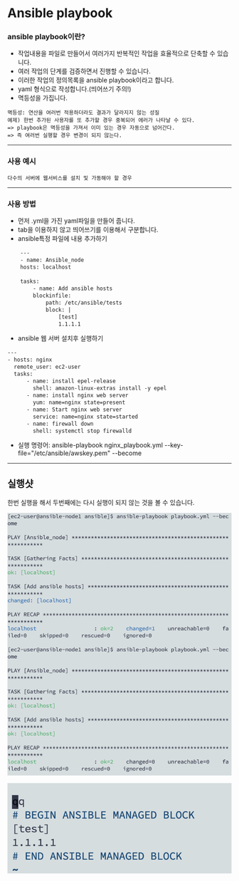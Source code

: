 # Ansible playbook

### ansible playbook이란? 

- 작업내용을 파일로 만들어서 여러가지 반복적인 작업을 효율적으로 단축할 수 있습니다.
- 여러 작업의 단계를 검증하면서 진행할 수 있습니다.
- 이러한 작업의 정의목록을 ansible playbook이라고 합니다.
- yaml 형식으로 작성합니다.(띄어쓰기 주의!)
- 멱등성을 가집니다.

[]()

    멱등성: 연산을 여러번 적용하더라도 결과가 달라지지 않는 성질
    예제) 한번 추가된 사용자를 또 추가할 경우 중복되어 에러가 나타날 수 있다.
    => playbook은 멱등성을 가져서 이미 있는 경우 자동으로 넘어간다.
    => 즉 여러번 실행할 경우 변경이 되지 않는다.   

---

### 사용 예시

    다수의 서버에 웹서비스를 설치 및 가동해야 할 경우

---

### 사용 방법

- 먼저 .yml을 가진 yaml파일을 만들어 줍니다.
- tab을 이용하지 않고 띄어쓰기를 이용해서 구분합니다.
- ansible특정 파일에 내용 추가하기
~~~
    ---
    - name: Ansible_node
    hosts: localhost

    tasks:
        - name: Add ansible hosts
        blockinfile:
            path: /etc/ansible/tests
            block: |
                [test]
                1.1.1.1
~~~
- ansible 웹 서버 설치후 실행하기
~~~
---
- hosts: nginx
  remote_user: ec2-user
  tasks:
      - name: install epel-release
        shell: amazon-linux-extras install -y epel
      - name: install nginx web server
        yum: name=nginx state=present
      - name: Start nginx web server
        service: name=nginx state=started
      - name: firewall down
        shell: systemctl stop firewalld 
~~~
- 실행 명령어: ansible-playbook nginx_playbook.yml --key-file="/etc/ansible/awskey.pem" --become

---

## 실행샷

한번 실행을 해서 두번째에는 다시 실행이 되지 않는 것을 볼 수 있습니다.

![실행이미지](https://raw.githubusercontent.com/C0deWave/ansible_study/b38cc79a25e4bb3cb45be174bca2584a712ced50/Res/ansible%ED%94%8C%EB%A0%88%EC%9D%B4%EB%B6%81%20%ED%85%8C%EC%8A%A4%ED%8A%B8.png)

![결과이미지](https://raw.githubusercontent.com/C0deWave/ansible_study/b38cc79a25e4bb3cb45be174bca2584a712ced50/Res/ansible%20%ED%94%8C%EB%A0%88%EC%9D%B4%EB%B6%81%20%EA%B2%B0%EA%B3%BC.png)